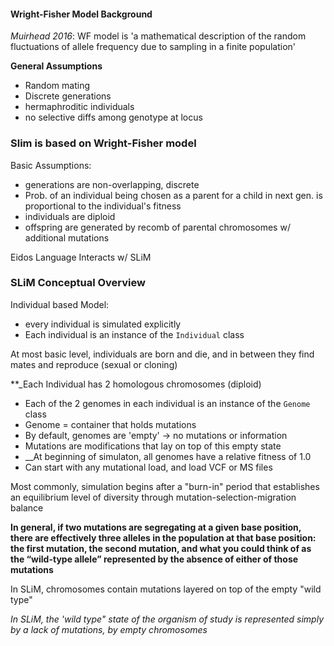 
#### Wright-Fisher Model Background

_Muirhead 2016_: WF model is 'a mathematical description of the random fluctuations of allele frequency due to sampling in a finite population'

__General Assumptions__
* Random mating
* Discrete generations
* hermaphroditic individuals
* no selective diffs among genotype at locus

### Slim is based on Wright-Fisher model

Basic Assumptions:
- generations are non-overlapping, discrete
- Prob. of an individual being chosen as a parent for a child in next gen. is proportional to the individual's fitness
- individuals are diploid
- offspring are generated by recomb of parental chromosomes w/ additional mutations

Eidos Language Interacts w/ SLiM

### SLiM Conceptual Overview

Individual based Model:
* every individual is simulated explicitly
* Each individual is an instance of the `Individual` class

At most basic level, individuals are born and die, and in between they find mates and reproduce (sexual or cloning)

**_Each Individual has 2 homologous chromosomes (diploid)

- Each of the 2 genomes in each individual is an instance of the `Genome` class
- Genome = container that holds mutations
- By default, genomes are 'empty' -> no mutations or information
- Mutations are modifications that lay on top of this empty state
- __At beginning of simulaton, all genomes have a relative fitness of 1.0
- Can start with any mutational load, and load VCF or MS files

Most commonly, simulation begins after a "burn-in" period that establishes an equilibrium level of diversity through mutation-selection-migration balance

**In general, if two mutations are segregating at a given base position, there are effectively three alleles in the population at that base position: the first mutation, the second mutation, and what you could think of as the “wild-type allele” represented by the absence of either of those mutations**

In SLiM, chromosomes contain mutations layered on top of the empty "wild type"

_In SLiM, the 'wild type" state of the organism of study is represented simply by a lack of mutations, by empty chromosomes_





